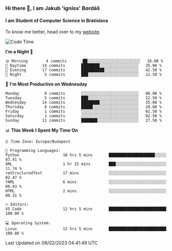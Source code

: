 ### Hi there 👋, I am Jakub 'igniss' Bordáš

#### I am Student of Computer Science in Bratislava
To know me better, head over to my [website](https://bordas.sk).


<!--START_SECTION:waka-->
![Code Time](http://img.shields.io/badge/Code%20Time-1%2C033%20hrs%2024%20mins-blue)

**I'm a Night 🦉** 

```text
🌞 Morning        4 commits       ██░░░░░░░░░░░░░░░░░░░░░░░   10.00 % 
🌆 Daytime       14 commits       ████████░░░░░░░░░░░░░░░░░   35.00 % 
🌃 Evening       17 commits       ██████████░░░░░░░░░░░░░░░   42.50 % 
🌙 Night          5 commits       ███░░░░░░░░░░░░░░░░░░░░░░   12.50 % 

```
📅 **I'm Most Productive on Wednesday** 

```text
Monday           0 commits       ░░░░░░░░░░░░░░░░░░░░░░░░░   00.00 % 
Tuesday          5 commits       ███░░░░░░░░░░░░░░░░░░░░░░   12.50 % 
Wednesday       14 commits       ████████░░░░░░░░░░░░░░░░░   35.00 % 
Thursday         8 commits       █████░░░░░░░░░░░░░░░░░░░░   20.00 % 
Friday           1 commits       ░░░░░░░░░░░░░░░░░░░░░░░░░   02.50 % 
Saturday         1 commits       ░░░░░░░░░░░░░░░░░░░░░░░░░   02.50 % 
Sunday          11 commits       ███████░░░░░░░░░░░░░░░░░░   27.50 % 

```


📊 **This Week I Spent My Time On** 

```text
⌚︎ Time Zone: Europe/Budapest

💬 Programming Languages: 
Python                   10 hrs 5 mins       ████████████████████░░░░░   83.41 % 
XML                      1 hr 25 mins        ███░░░░░░░░░░░░░░░░░░░░░░   11.74 % 
reStructuredText         17 mins             ░░░░░░░░░░░░░░░░░░░░░░░░░   02.47 % 
YAML                     6 mins              ░░░░░░░░░░░░░░░░░░░░░░░░░   00.93 % 
HTML                     2 mins              ░░░░░░░░░░░░░░░░░░░░░░░░░   00.31 % 

🔥 Editors: 
VS Code                  12 hrs 5 mins       █████████████████████████   100.00 % 

💻 Operating System: 
Linux                    12 hrs 5 mins       █████████████████████████   100.00 % 

```


 Last Updated on 08/02/2023 04:41:49 UTC
<!--END_SECTION:waka-->
